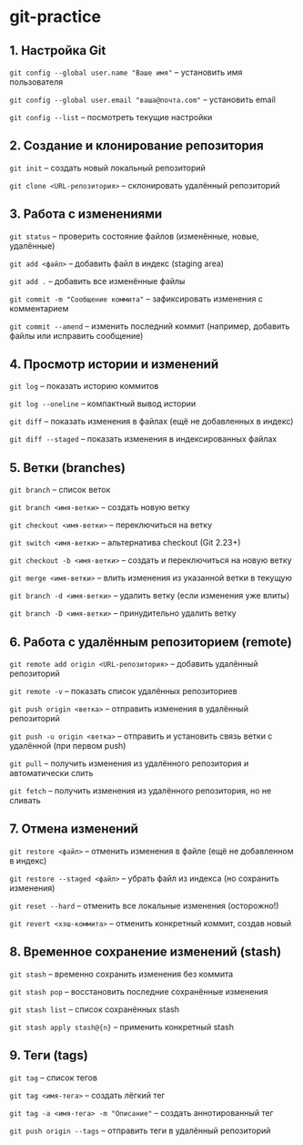 # git-practice

## 1. Настройка Git

`git config --global user.name "Ваше имя"` – установить имя пользователя

`git config --global user.email "ваша@почта.com"` – установить email

`git config --list` – посмотреть текущие настройки

## 2. Создание и клонирование репозитория

`git init` – создать новый локальный репозиторий

`git clone <URL-репозитория>` – склонировать удалённый репозиторий

## 3. Работа с изменениями

`git status` – проверить состояние файлов (изменённые, новые, удалённые)

`git add <файл>` – добавить файл в индекс (staging area)

`git add .` – добавить все изменённые файлы

`git commit -m "Сообщение коммита"` – зафиксировать изменения с комментарием

`git commit --amend` – изменить последний коммит (например, добавить файлы или исправить сообщение)

## 4. Просмотр истории и изменений

`git log` – показать историю коммитов

`git log --oneline` – компактный вывод истории

`git diff` – показать изменения в файлах (ещё не добавленных в индекс)

`git diff --staged` – показать изменения в индексированных файлах

## 5. Ветки (branches)

`git branch` – список веток

`git branch <имя-ветки>` – создать новую ветку

`git checkout <имя-ветки>` – переключиться на ветку

`git switch <имя-ветки>` – альтернатива checkout (Git 2.23+)

`git checkout -b <имя-ветки>` – создать и переключиться на новую ветку

`git merge <имя-ветки>` – влить изменения из указанной ветки в текущую

`git branch -d <имя-ветки>` – удалить ветку (если изменения уже влиты)

`git branch -D <имя-ветки>` – принудительно удалить ветку

## 6. Работа с удалённым репозиторием (remote)

`git remote add origin <URL-репозитория>` – добавить удалённый репозиторий

`git remote -v` – показать список удалённых репозиториев

`git push origin <ветка>` – отправить изменения в удалённый репозиторий

`git push -u origin <ветка>` – отправить и установить связь ветки с удалённой (при первом push)

`git pull` – получить изменения из удалённого репозитория и автоматически слить

`git fetch` – получить изменения из удалённого репозитория, но не сливать

## 7. Отмена изменений

`git restore <файл>` – отменить изменения в файле (ещё не добавленном в индекс)

`git restore --staged <файл>` – убрать файл из индекса (но сохранить изменения)

`git reset --hard` – отменить все локальные изменения (осторожно!)

`git revert <хэш-коммита>` – отменить конкретный коммит, создав новый

## 8. Временное сохранение изменений (stash)

`git stash` – временно сохранить изменения без коммита

`git stash pop` – восстановить последние сохранённые изменения

`git stash list` – список сохранённых stash

`git stash apply stash@{n}` – применить конкретный stash

## 9. Теги (tags)

`git tag` – список тегов

`git tag <имя-тега>` – создать лёгкий тег

`git tag -a <имя-тега> -m "Описание"` – создать аннотированный тег

`git push origin --tags` – отправить теги в удалённый репозиторий